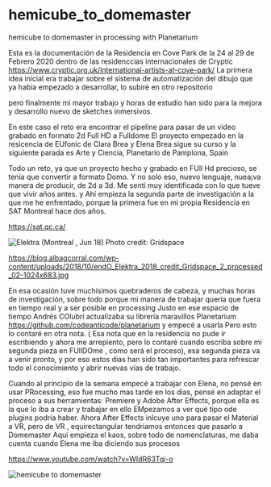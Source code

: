 # hemicube_to_domemaster
hemicube to domemaster in processing with Planetarium

Esta es la documentación de la Residencia en Cove Park de la 24 al  29 de Febrero 2020 dentro de las residenccias internacionales de Cryptic
https://www.cryptic.org.uk/international-artists-at-cove-park/
La primera idea inicial era trabajar sobre el sistema de automatización del dibujo que ya había empezado a desarrollar, lo subiré en otro repositorio

pero finalmente mi mayor trabajo y horas de estudio han sido para la mejora y desarrollo nuevo de sketches inmersivos.

En este caso el reto era encontrar el pipeline para pasar de un video grabado en formato 2d Full HD a Fulldome
El proyecto empezado en la resicencia de EUfonic de Clara Brea y Elena Brea sigue su curso y la siguiente parada es Arte y Ciencia, Planetario de Pamplona, Spain

Todo un reto, ya que un proyecto hecho y grabado en FUll Hd precioso, se tenia que convertir a formato Domo. Y no solo eso, nuevo lenguaje, nuea¡va manera de producir, de 2d a 3d.
Me sentí muy identificada con lo que tueve que vivir años antes.
y Ahí empieza la segunda parte de investigación  a la que me he enfrentado, porque la primera fue en mi propia Residencia en SAT Montreal hace dos años.

https://sat.qc.ca/


![Elektra (Montreal , Jun 18) Photo credit: Gridspace](https://blog.albagcorral.com/wp-content/uploads/2018/10/endO_Elektra_2018_credit_Gridspace_2_processed_02-1024x683.jpg "Logo Title Text 1")

https://blog.albagcorral.com/wp-content/uploads/2018/10/endO_Elektra_2018_credit_Gridspace_2_processed_02-1024x683.jpg

En esa ocasión tuve muchísimos quebraderos de cabeza, y muchas horas de investigación, sobre todo porque mi manera de trabajar quería que fuera en tiempo real y a ser posible en processing
Justo en ese espacio de tiempo Andrés COlubrí actualizaba su librería maravillos Planetarium https://github.com/codeanticode/planetarium y empecé a usarla
Pero esto lo contaré en otra nota. ( Esa nota que en la residencia no pude ir escribiendo y ahora me arrepiento, pero lo contaré cuando escriba sobre mi segunda pieza en FUllDOme , como será el proceso), esa segunda pieza va a venir pronto, y por eso estos dias han sido tan importantes
para refrescar todo el conocimiento y abrir nuevas vías de trabajo.

Cuando al principio de la semana empecé a trabajar con Elena, no pensé en usar PRocessing, eso fue mucho mas tarde en los dias, pensé en adaptar el proceso a sus herramientas: Premiere y Adobe After Effects, porque ella es la que lo iba a crear y trabajar en ello
EMpezamos a ver qué tipo ode plugins podría haber. Ahora After Effects inlcuye uno para pasar el Material a VR, pero de VR , equirectangular tendríamos entonces que pasarlo a Domemaster
Aqui empieza el kaos, sobre todo de nomenclaturas, me daba cuenta cuando Elena me iba diciendo sus procesos

https://www.youtube.com/watch?v=WIdR63Tqi-o

![hemicube to domemaster](https://miro.medium.com/max/1280/0*04E56VyvWkeVtUzi.jpg "Logo Title Text 1")


